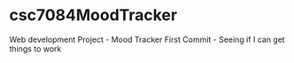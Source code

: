 # csc7084MoodTracker
Web development Project - Mood Tracker
First Commit - Seeing if I can get things to work
